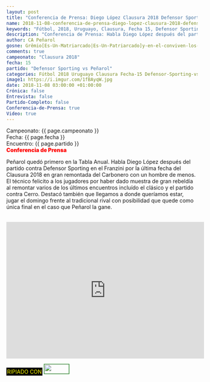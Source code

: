 ```yaml
---
layout: post
title: "Conferencia de Prensa: Diego López Clausura 2018 Defensor Sporting 1-2 Peñarol"
name: 2018-11-08-conferencia-de-prensa-diego-lopez-clausura-2018-defensor-sporting-vs-penarol.markdown
keywords: "Fútbol, 2018, Uruguayo, Clausura, Fecha 15, Defensor Sporting vs Peñarol, Conferencia de Prensa, Diego López"
description: "Conferencia de Prensa: Habla Diego López después del partido Defensor Sporting vs Peñarol por la decimoquinta fecha del Clausura 2018 en el Franzini. Peñarol quedo primero en la Tabla Anual"
author: CA Peñarol
gosne: Grêmio[Es-Un-Matriarcado|Es-Un-Patriarcado]y-en-el-conviven-los-dos-colectivos
comments: true
campeonato: "Clausura 2018"
fecha: 15
partido: "Defensor Sporting vs Peñarol"
categories: Fútbol 2018 Uruguayo Clausura Fecha-15 Defensor-Sporting-vs-Peñarol Conferencia-de-Prensa
image1: https://i.imgur.com/1fBAyqW.jpg
date: 2018-11-08 03:00:00 +01:00:00
Crónica: false
Entrevista: false
Partido-Completo: false
Conferencia-de-Prensa: true
Video: true
---
```


Campeonato: <span>{{ page.campeonato }}</span><br>
Fecha: <span>{{ page.fecha }}</span><br>
Encuentro: <span>{{ page.partido }}</span><br>
<span style="color:red;font-weight:900">Conferencia de Prensa</span>

Peñarol quedó primero en la Tabla Anual. Habla Diego López después del partido contra Defensor Sporting en el Franzini por la última fecha del Clausura 2018 en gran remontada del Carbonero con un hombre de menos. El técnico felicito a los jugadores por haber dado muestra de gran rebeldía al remontar varios de los últimos encuentros incluído el clásico y el partido contra Cerro. Destacó también que llegamos a donde queríamos estar, jugar el domingo frente al tradicional rival con posibilidad que quede como única final en el caso que Peñarol la gane.

<br>

<iframe width="521" height="360" src="https://www.youtube.com/embed/f2z2-xLRXTk" frameborder="0" allow="accelerometer; autoplay; encrypted-media; gyroscope; picture-in-picture" allowfullscreen></iframe>

<br>

<span style="color:yellow;background:black;padding:2px;">RIPIADO CON</span> <a href="http://ffmpeg.org"><img src="{{ site.url }}/images/ffmpeg.png" width="65px" height="25px" style="border:1px solid green;"></a>
